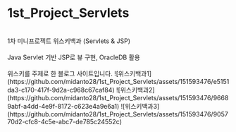 # 1st_Project_Servlets
<br>
1차 미니프로젝트 위스키백과 (Servlets & JSP)
<br><br>
Java Servlet 기반 JSP로 뷰 구현, OracleDB 활용 
<br><br>
위스키를 주제로 한 블로그 사이트입니다.
![위스키백과1](https://github.com/midanto28/1st_Project_Servlets/assets/151593476/e5151da3-c170-417f-9d2a-c968c67caf84)
![위스키백과2](https://github.com/midanto28/1st_Project_Servlets/assets/151593476/96689abf-a4dd-4e9f-8172-c623e4a9e6a1)
![위스키백과3](https://github.com/midanto28/1st_Project_Servlets/assets/151593476/905770d2-cfc8-4c5e-abc7-de785c24552c)
